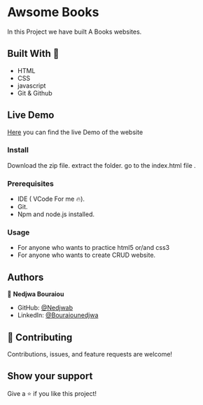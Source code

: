 

# Awsome Books

In this Project we have built A Books websites.

 

## Built With 🔨

- HTML
- CSS
- javascript
- Git & Github

## Live Demo
[Here](https://nedjwab.github.io/Awsome-Books/) you can find the live Demo of the website

### Install
Download the zip file.
extract the folder.
go to the index.html file .


### Prerequisites

- IDE (  VCode For me 🔥).
- Git.
- Npm and node.js installed.


### Usage

- For anyone who wants to practice html5 or/and css3
- For anyone who wants to create CRUD website.

## Authors

👤 **Nedjwa Bouraiou**



- GitHub: [@Nedjwab](https://github.com/nedjwab)
- LinkedIn: [@Bouraiounedjwa](https://www.linkedin.com/feed/)


## 🤝 Contributing

Contributions, issues, and feature requests are welcome!

## Show your support

Give a ⭐️ if you like this project!


 
